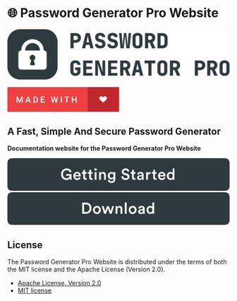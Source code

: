 # 🌐 Password Generator Pro Website

![Password Generator Pro](https://github.com/sebastienrousseau/password-generator-pro.github.io/raw/main/.github/assets/logo.svg)

![Made with Love][5]

## A Fast, Simple And Secure Password Generator

**Documentation website for the Password Generator Pro Website**

[![Introduction][introduction_button]][introduction_url]
[![Password Generator Pro v0.0.1][download_button]][releases-url]

## License

The Password Generator Pro Website is distributed under the terms of both the
MIT license and the Apache License (Version 2.0).

- [Apache License, Version 2.0][1]
- [MIT license][2]

[1]: http://www.apache.org/licenses/LICENSE-2.0
[2]: http://opensource.org/licenses/MIT
[5]: https://raw.githubusercontent.com/sebastienrousseau/password-generator-pro/main/.github/badges/made-with-love.svg

[introduction_url]: #introduction
[download_button]: https://github.com/sebastienrousseau/password-generator-pro.github.io/raw/main/.github/assets/button-secondary.svg "Download"
[introduction_button]: https://github.com/sebastienrousseau/password-generator-pro.github.io/raw/main/.github/assets/button-primary.svg "Introduction"
[releases-url]: https://github.com/sebastienrousseau/password-generator-pro/releases
